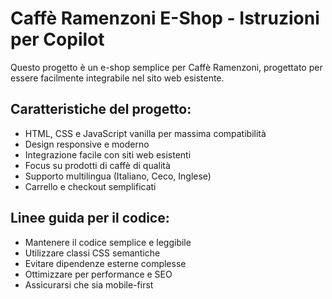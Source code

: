 <!-- Use this file to provide workspace-specific custom instructions to Copilot. For more details, visit https://code.visualstudio.com/docs/copilot/copilot-customization#_use-a-githubcopilotinstructionsmd-file -->

# Caffè Ramenzoni E-Shop - Istruzioni per Copilot

Questo progetto è un e-shop semplice per Caffè Ramenzoni, progettato per essere facilmente integrabile nel sito web esistente.

## Caratteristiche del progetto:
- HTML, CSS e JavaScript vanilla per massima compatibilità
- Design responsive e moderno
- Integrazione facile con siti web esistenti
- Focus su prodotti di caffè di qualità
- Supporto multilingua (Italiano, Ceco, Inglese)
- Carrello e checkout semplificati

## Linee guida per il codice:
- Mantenere il codice semplice e leggibile
- Utilizzare classi CSS semantiche
- Evitare dipendenze esterne complesse
- Ottimizzare per performance e SEO
- Assicurarsi che sia mobile-first
